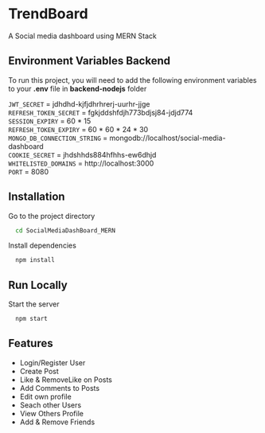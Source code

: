 
# TrendBoard
A Social media dashboard using MERN Stack


## Environment Variables Backend

To run this project, you will need to add the following environment variables to your __.env__ file in __backend-nodejs__ folder

`JWT_SECRET` = jdhdhd-kjfjdhrhrerj-uurhr-jjge  
`REFRESH_TOKEN_SECRET` = fgkjddshfdjh773bdjsj84-jdjd774  
`SESSION_EXPIRY` = 60 * 15  
`REFRESH_TOKEN_EXPIRY` = 60 * 60 * 24 * 30  
`MONGO_DB_CONNECTION_STRING` = mongodb://localhost/social-media-dashboard  
`COOKIE_SECRET` = jhdshhds884hfhhs-ew6dhjd  
`WHITELISTED_DOMAINS` = http://localhost:3000  
`PORT` = 8080  

## Installation

Go to the project directory

```bash
  cd SocialMediaDashBoard_MERN
```

Install dependencies

```bash
  npm install
```
## Run Locally

Start the server

```bash
  npm start
```


## Features

- Login/Register User
- Create Post
- Like & RemoveLike on Posts
- Add Comments to Posts
- Edit own profile
- Seach other Users
- View Others Profile
- Add & Remove Friends

